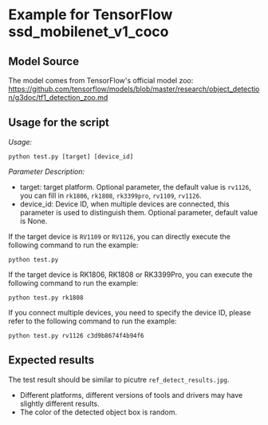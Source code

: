 # Example for TensorFlow ssd_mobilenet_v1_coco


## Model Source
The model comes from TensorFlow's official model zoo:
https://github.com/tensorflow/models/blob/master/research/object_detection/g3doc/tf1_detection_zoo.md


## Usage for the script

*Usage:*
```
python test.py [target] [device_id]
```
*Parameter Description:*
- target: target platform. Optional parameter, the default value is `rv1126`, you can fill in `rk1806`, `rk1808`, `rk3399pro`, `rv1109`, `rv1126`.
- device_id: Device ID, when multiple devices are connected, this parameter is used to distinguish them. Optional parameter, default value is None.

If the target device is `RV1109` or `RV1126`, you can directly execute the following command to run the example:
```
python test.py
```
If the target device is RK1806, RK1808 or RK3399Pro, you can execute the following command to run the example:
```
python test.py rk1808
```
If you connect multiple devices, you need to specify the device ID, please refer to the following command to run the example:
```
python test.py rv1126 c3d9b8674f4b94f6
```


## Expected results

The test result should be similar to picutre `ref_detect_results.jpg`.

- Different platforms, different versions of tools and drivers may have slightly different results.
- The color of the detected object box is random.
